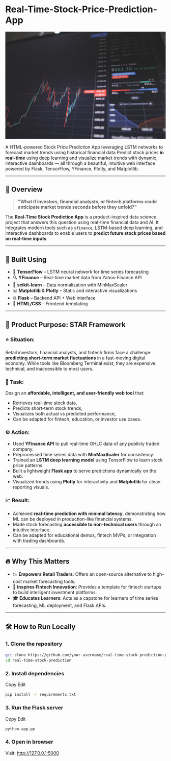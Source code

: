 # Real-Time-Stock-Price-Prediction-App

![stock movement image](templates/stocks.jpg)

A HTML-powered Stock Price Prediction App leveraging LSTM networks to forecast market trends using historical financial data
Predict stock prices **in real-time** using deep learning and visualize market trends with dynamic, interactive dashboards — all through a beautiful, intuitive web interface powered by Flask, TensorFlow, YFinance, Plotly, and Matplotlib.

---

## 🚀 Overview

> **"What if investors, financial analysts, or fintech platforms could anticipate market trends seconds before they unfold?"**

The **Real-Time Stock Prediction App** is a product-inspired data science project that answers this question using real-time financial data and AI. It integrates modern tools such as `yfinance`, LSTM-based deep learning, and interactive dashboards to enable users to **predict future stock prices based on real-time inputs**.

---

## 🧠 Built Using

- 🧠 **TensorFlow** – LSTM neural network for time series forecasting
- 🔍 **YFinance** – Real-time market data from Yahoo Finance API
- 🧪 **scikit-learn** – Data normalization with MinMaxScaler
- 📊 **Matplotlib** & **Plotly** – Static and interactive visualizations
- 🌐 **Flask** – Backend API + Web interface
- 🧾 **HTML/CSS** – Frontend templating

---

## 🎯 Product Purpose: STAR Framework

### ⭐ Situation:
Retail investors, financial analysts, and fintech firms face a challenge: **predicting short-term market fluctuations** in a fast-moving digital economy. While tools like Bloomberg Terminal exist, they are expensive, technical, and inaccessible to most users.

### 🎯 Task:
Design an **affordable, intelligent, and user-friendly web tool** that:
- Retrieves real-time stock data,
- Predicts short-term stock trends,
- Visualizes both actual vs predicted performance,
- Can be adapted for fintech, education, or investor use cases.

### ⚙️ Action:
- Used **YFinance API** to pull real-time OHLC data of any publicly traded company.
- Preprocessed time series data with **MinMaxScaler** for consistency.
- Trained an **LSTM deep learning model** using TensorFlow to learn stock price patterns.
- Built a lightweight **Flask app** to serve predictions dynamically on the web.
- Visualized trends using **Plotly** for interactivity and **Matplotlib** for clean reporting visuals.

### 📈 Result:
- Achieved **real-time prediction with minimal latency**, demonstrating how ML can be deployed in production-like financial systems.
- Made stock forecasting **accessible to non-technical users** through an intuitive interface.
- Can be adapted for educational demos, fintech MVPs, or integration with trading dashboards.

---

## 🔥 Why This Matters

- 📉 **Empowers Retail Traders**: Offers an open-source alternative to high-cost market forecasting tools.
- 🏦 **Inspires Fintech Innovation**: Provides a template for fintech startups to build intelligent investment platforms.
- 🎓 **Educates Learners**: Acts as a capstone for learners of time series forecasting, ML deployment, and Flask APIs.

---

## 🛠 How to Run Locally

### 1. Clone the repository

```bash
git clone https://github.com/your-username/real-time-stock-prediction.git
cd real-time-stock-prediction
```
### 2. Install dependencies

Copy
Edit
```bash
pip install -r requirements.txt
```
### 3. Run the Flask server

Copy
Edit
```bash
python app.py
```

### 4. Open in browser
Visit: http://127.0.0.1:5000

